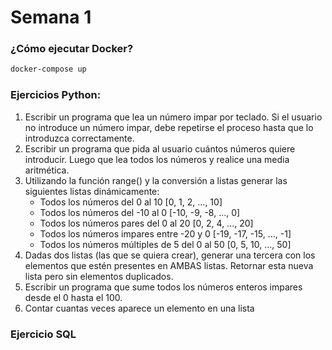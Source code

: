 # Semana 1

### ¿Cómo ejecutar Docker?
```bash
docker-compose up
```

### Ejercicios Python:
1. Escribir un programa que lea un número impar por teclado. Si el usuario no introduce un número impar, debe repetirse el proceso hasta que lo introduzca correctamente.
2. Escribir un programa que pida al usuario cuántos números quiere introducir. Luego que lea todos los números y realice una media aritmética.
3. Utilizando la función range() y la conversión a listas generar las siguientes listas dinámicamente:
    - Todos los números del 0 al 10 [0, 1, 2, ..., 10]
    - Todos los números del -10 al 0 [-10, -9, -8, ..., 0]
    - Todos los números pares del 0 al 20 [0, 2, 4, ..., 20]
    - Todos los números impares entre -20 y 0 [-19, -17, -15, ..., -1]
    - Todos los números múltiples de 5 del 0 al 50 [0, 5, 10, ..., 50]
4. Dadas dos listas (las que se quiera crear), generar una tercera con los elementos que estén presentes en AMBAS listas. Retornar esta nueva lista pero sin elementos duplicados.
5. Escribir un programa que sume todos los números enteros impares desde el 0 hasta el 100.
6. Contar cuantas veces aparece un elemento en una lista

### Ejercicio SQL